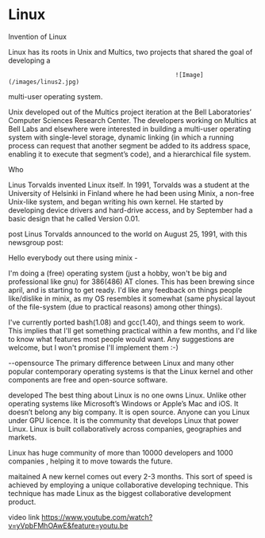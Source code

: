 # Linux

Invention of Linux

Linux has its roots in Unix and Multics, two projects that shared the goal of developing a  

                                                   ![Image](/images/linus2.jpg)  
multi-user operating system.

Unix developed out of the Multics project iteration at the Bell Laboratories’ Computer Sciences Research Center. The developers working on Multics at Bell Labs and elsewhere were interested in building a multi-user operating system with single-level storage, dynamic linking (in which a running process can request that another segment be added to its address space, enabling it to execute that segment’s code), and a hierarchical file system.

Who

Linus Torvalds invented Linux itself. In 1991, Torvalds was a student at the University of Helsinki in Finland where he had been using Minix, a non-free Unix-like system, and began writing his own kernel. He started by developing device drivers and hard-drive access, and by September had a basic design that he called Version 0.01.

post
Linus Torvalds announced to the world on August 25, 1991, with this newsgroup post:

Hello everybody out there using minix -

I'm doing a (free) operating system (just a hobby, won't be big and professional like gnu) for 386(486) AT clones. This has been brewing since april, and is starting to get ready. I'd like any feedback on things people like/dislike in minix, as my OS resembles it somewhat (same physical layout of the file-system (due to practical reasons) among other things).

I've currently ported bash(1.08) and gcc(1.40), and things seem to work. This implies that I'll get something practical within a few months, and I'd like to know what features most people would want. Any suggestions are welcome, but I won't promise I'll implement them :-)

--opensource
The primary difference between Linux and many other popular contemporary operating systems is that the Linux kernel and other components are free and open-source software.


developed
The best thing about Linux is no one owns Linux. Unlike other operating systems like Microsoft’s Windows or Apple’s Mac and iOS. It doesn’t belong any big company.
It is open source. Anyone can you Linux under GPU licence. It is the community that develops Linux that power Linux. Linux is built collaboratively across companies, geographies and markets.

Linux has huge community of more than 10000 developers and 1000 companies , helping it to move towards the future.

maitained
A new kernel comes out every 2-3 months. This sort of speed is achieved by employing a unique collaborative developing technique. This technique has made Linux as the biggest collaborative development product.

video link
https://www.youtube.com/watch?v=yVpbFMhOAwE&feature=youtu.be
